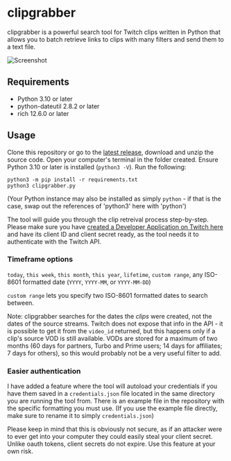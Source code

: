 # clipgrabber
clipgrabber is a powerful search tool for Twitch clips written in Python that allows you to batch retrieve links to clips with many filters and send them to a text file.

![Screenshot](https://i.imgur.com/KbE4ZdM.png)

## Requirements
- Python 3.10 or later
- python-dateutil 2.8.2 or later
- rich 12.6.0 or later

## Usage
Clone this repository or go to the [latest release](https://github.com/aspensykes/clipgrabber/releases/latest), download and unzip the source code. Open your computer's terminal in the folder created. Ensure Python 3.10 or later is installed (`python3 -V`). Run the following:

`python3 -m pip install -r requirements.txt`\
`python3 clipgrabber.py`

(Your Python instance may also be installed as simply `python` - if that is the case, swap out the references of 'python3' here with 'python')

The tool will guide you through the clip retreival process step-by-step. Please make sure you have [created a Developer Application on Twitch here](https://dev.twitch.tv/console/apps) and have its client ID and client secret ready, as the tool needs it to authenticate with the Twitch API.

### Timeframe options
`today`, `this week`, `this month`, `this year`, `lifetime`, `custom range`, any ISO-8601 formatted date (`YYYY`, `YYYY-MM`, or `YYYY-MM-DD`)

`custom range` lets you specify two ISO-8601 formatted dates to search between.

Note: clipgrabber searches for the dates the *clips* were created, not the dates of the source streams. Twitch does not expose that info in the API - it is possible to get it from the `video_id` returned, but this happens only if a clip's source VOD is still available. VODs are stored for a maximum of two months (60 days for partners, Turbo and Prime users; 14 days for affiliates; 7 days for others), so this would probably not be a very useful filter to add.

### Easier authentication
I have added a feature where the tool will autoload your credentials if you have them saved in a `credentials.json` file located in the same directory you are running the tool from. There is an example file in the repository with the specific formatting you must use. (If you use the example file directly, make sure to rename it to simply `credentials.json`)

Please keep in mind that this is obviously not secure, as if an attacker were to ever get into your computer they could easily steal your client secret. Unlike oauth tokens, client secrets do not expire. Use this feature at your own risk.
